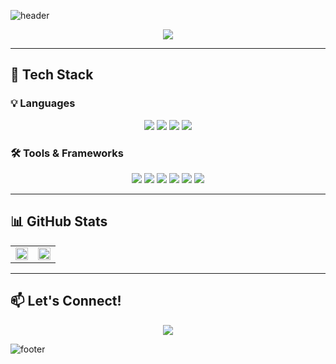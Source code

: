 ![header](https://capsule-render.vercel.app/api?type=waving&color=gradient&height=250&section=header&text=Hello,%20I'm%20Seungchan!&fontSize=60&fontAlignY=40)

<p align="center">
  <img src="https://readme-typing-svg.demolab.com?font=Fira+Code&pause=1000&color=0078D4&center=true&vCenter=true&width=500&lines=Software+Developer+%F0%9F%91%8B;Java+%E2%9D%A4%EF%B8%8F+Spring;Kotlin+%E2%9D%A4%EF%B8%8F+Spring" />
</p>

---

## 🚀 Tech Stack

### 💡 Languages
<p align="center">
  <img src="https://img.shields.io/badge/Java-007396?style=for-the-badge&logo=java&logoColor=white" />
  <img src="https://img.shields.io/badge/Kotlin-7F52FF?style=for-the-badge&logo=kotlin&logoColor=white" />
  <img src="https://img.shields.io/badge/Python-3776AB?style=for-the-badge&logo=python&logoColor=white" />
  <img src="https://img.shields.io/badge/C-00599C?style=for-the-badge&logo=c&logoColor=white" />
</p>

### 🛠️ Tools & Frameworks
<p align="center">
  <img src="https://img.shields.io/badge/Spring-6DB33F?style=for-the-badge&logo=spring&logoColor=white" />
  <img src="https://img.shields.io/badge/Django-092E20?style=for-the-badge&logo=django&logoColor=white" />
  <img src="https://img.shields.io/badge/Kubernetes-326CE5?style=for-the-badge&logo=kubernetes&logoColor=white" />
  <img src="https://img.shields.io/badge/Docker-2496ED?style=for-the-badge&logo=docker&logoColor=white" />
  <img src="https://img.shields.io/badge/PostgreSQL-336791?style=for-the-badge&logo=postgresql&logoColor=white" />
  <img src="https://img.shields.io/badge/MySQL-4479A1?style=for-the-badge&logo=mysql&logoColor=white" />
</p>

---

## 📊 GitHub Stats

<table align="center">
  <tr>
    <td>
      <img src="https://github-readme-stats.vercel.app/api?username=BaekChan1024&show_icons=true&theme=light&hide=stars" width="100%" />
    </td>
    <td>
      <img src="https://github-readme-stats.vercel.app/api/top-langs/?username=BaekChan1024&layout=compact&theme=light" width="100%" />
    </td>
  </tr>
</table>

---

## 📫 Let's Connect!

<p align="center">
  <a href="mailto:baekchan1024@gmail.com">
    <img src="https://img.shields.io/badge/Gmail-d14836?style=for-the-badge&logo=Gmail&logoColor=white" />
  </a>
</p>

![footer](https://capsule-render.vercel.app/api?type=waving&color=gradient&height=150&section=footer)
